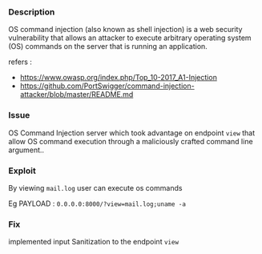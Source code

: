 ### Description

OS command injection (also known as shell injection) is a web security vulnerability that allows an attacker to execute arbitrary operating system (OS) commands on the server that is running an application.



refers :
-  https://www.owasp.org/index.php/Top_10-2017_A1-Injection
-  https://github.com/PortSwigger/command-injection-attacker/blob/master/README.md

### Issue 

OS Command Injection server which took advantage on endpoint `view` that allow OS command execution through a maliciously crafted command line argument..

### Exploit

By viewing `mail.log` user can execute os commands 

Eg PAYLOAD : `0.0.0.0:8000/?view=mail.log;uname -a`

### Fix

implemented input Sanitization to the endpoint `view`
